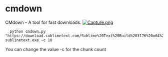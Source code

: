 # cmdown
CMdown - A tool for fast downloads.
 [![Capture.png](https://i.postimg.cc/4NrxH31J/Capture.png)](https://postimg.cc/qzxT94YY)

```
  python cmdown.py "https://download.sublimetext.com/Sublime%20Text%20Build%203176%20x64%20Setup.exe" sublinetext.exe -c 10
```
You can change the value -c for the chunk count
